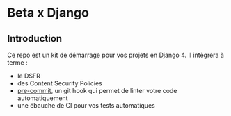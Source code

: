 # Beta x Django

## Introduction 

Ce repo est un kit de démarrage pour vos projets en Django 4. Il intègrera à terme :
- le DSFR
- des Content Security Policies
- [pre-commit](https://pre-commit.com/), un git hook qui permet de linter votre code automatiquement
- une ébauche de CI pour vos tests automatiques 
